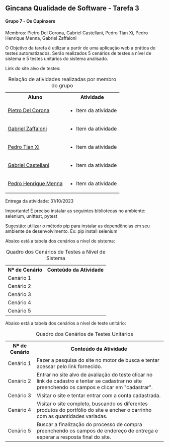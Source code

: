<h2>Gincana Qualidade de Software - Tarefa 3</h2>

<div>
    <h4>Grupo 7 - Os Cupinxers<h4>
</div>

<div>
    <p>Membros: Pietro Del Corona, Gabriel Castellani, Pedro Tian Xi, Pedro Henrique Menna, Gabriel Zaffaloni</p>
</div>

<div>
    <p>O Objetivo da tarefa é utilizar a partir de uma aplicação web a prática de testes automatizados. Serão realizados 5 cenários de testes a nível de sistema e 5 testes unitários do sistema analisado.</p>
</div>

<div>
    <p>Link do site alvo de testes: <a href="" target="_blank"></a></p>
</div>

<div>
    <table>
        <caption>Relação de atividades realizadas por membro do grupo</caption>
        <tr>
            <th>Aluno</th>
            <th>Atividade</th>
        </tr>
        <tr>
            <td>
                <a href="https://github.com/PietroDelCorona" target="_blank">Pietro Del Corona</a>            
            </td>
            <td>
                <ul>
                    <li>Item da atividade</li>
                </ul>
            </td>
        </tr>
        <tr>
            <td>
                <a href="" target="_blank">Gabriel Zaffaloni</a>
            </td>
            <td>
                <ul>
                    <li>Item da atividade</li>
                </ul>
            </td>
        </tr>
        <tr>
            <td>
                <a href="https://github.com/PedroTxfl" target="_blank">Pedro Tian Xi</a>
            </td>
            <td>
                <ul>
                    <li>Item da atividade</li>
                </ul>
            </td>
        </tr>
        <tr>
            <td>
                <a href="" target="">Gabriel Castellani</a>
            </td>
            <td>
                <ul>
                    <li>Item da atividade</li>
                </ul>
            </td>
        </tr>
        <tr>
            <td>
            <a href="" target="">Pedro Henrique Menna</a>
            </td>
            <td>
                <ul>
                    <li>Item da atividade</li>
                </ul>
            </td>
        </tr>
    </table>
</div>

<div>
    <p>Entrega da atividade: 31/10/2023</p>
</div>

<div>
    <p>
    Importante! É preciso instalar as seguintes bibliotecas no ambiente:
    selenium, unittest, pytest</p>
</div>

<div>
    <p>Sugestão: utilizar o método pip para instalar as dependências em seu ambiente de desenvolvimento.
    Ex:
    pip install selenium
    </p>
</div>

<div>
    <p>Abaixo está a tabela dos cenários a nível de sistema:</p>
</div>

<div>
    <table>
    <caption>Quadro dos Cenários de Testes a Nível de Sistema</caption>
    <th>Nº de Cenário</th>
    <th>Conteúdo da Atividade</th>
    <tr>
        <td>Cenário 1</td>
        <td></td>
    </tr>
    <tr>
        <td>Cenário 2</td>
        <td></td>
    </tr>
    <tr>
        <td>Cenário 3</td>
        <td></td>
    </tr>
    <tr>
        <td>Cenário 4</td>
        <td></td>
    </tr>
    <tr>
        <td>Cenário 5</td>
        <td></td>
    </tr>
    </table>
</div>

<div>
    <p>Abaixo está a tabela dos cenários a nível de teste unitário:</p>
</div>

<div>
    <table>
        <caption>Quadro dos Cenários de Testes Unitários</caption>
        <th>Nº de Cenário</th>
        <th>Conteúdo da Atividade</th>
        <tr>
            <td>Cenário 1</td>
            <td>Fazer a pesquisa do site no motor de busca e tentar acessar pelo link fornecido.</td>
        </tr>
         <tr>
            <td>Cenário 2</td>
            <td>Entrar no site alvo de avaliação do teste clicar no link de cadastro e tentar se cadastrar no site preenchendo os campos e clicar em "cadastrar".</td>
        </tr> 
         <tr>
            <td>Cenário 3</td>
            <td>Visitar o site e tentar entrar com a conta cadastrada.</td>
        </tr> 
         <tr>
            <td>Cenário 4</td>
            <td>Visitar o site completo, buscando os diferentes produtos do portfólio do site e encher o carrinho com as quantidades variadas.</td>
        </tr> 
         <tr>
            <td>Cenário 5</td>
            <td>Buscar a finalização do processo de compra preenchendo os campos de endereço de entrega e esperar a resposta final do site.</td>
        </tr>         
    </table>

</div>